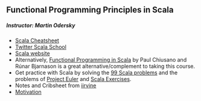 ## Functional Programming Principles in Scala

##### Instructor: **Martin Odersky**

- [Scala Cheatsheet](https://github.com/lampepfl/progfun-wiki/blob/gh-pages/CheatSheet.md)
- [Twitter Scala School](https://twitter.github.io/scala_school/collections.html)
- [Scala website](http://www.scala-lang.org/)
- Alternatively, [Functional Programming in Scala](https://github.com/fpinscala/fpinscala) by Paul Chiusano and Rúnar Bjarnason is a great alternative/complement to taking this course.
- Get practice with Scala by solving the [99 Scala problems](http://aperiodic.net/phil/scala/s-99/) and the problems of [Project Euler](https://projecteuler.net/archives) and [Scala Exercises](https://www.scala-exercises.org/).
- Notes and Cribsheet from [iirvine](https://github.com/iirvine/functional-programming-in-scala/tree/master/notes)
- [Motivation](motivation.md)





